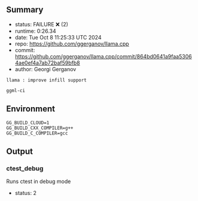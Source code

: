 ## Summary

- status:  FAILURE ❌ (2)
- runtime: 0:26.34
- date:    Tue Oct  8 11:25:33 UTC 2024
- repo:    https://github.com/ggerganov/llama.cpp
- commit:  https://github.com/ggerganov/llama.cpp/commit/864bd0641a9faa53064ae0ef4a7ab72baf59bfb8
- author:  Georgi Gerganov
```
llama : improve infill support

ggml-ci
```

## Environment

```
GG_BUILD_CLOUD=1
GG_BUILD_CXX_COMPILER=g++
GG_BUILD_C_COMPILER=gcc
```

## Output

### ctest_debug

Runs ctest in debug mode
- status: 2
```

```

